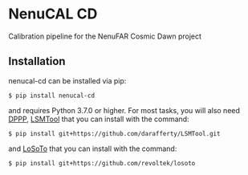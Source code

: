 NenuCAL CD
==========

Calibration pipeline for the NenuFAR Cosmic Dawn project

Installation
------------

nenucal-cd can be installed via pip:

    $ pip install nenucal-cd

and requires Python 3.7.0 or higher. For most tasks, you will also need [DPPP](https://github.com/lofar-astron/DP3/tree/master/DPPP), [LSMTool](https://www.astron.nl/citt/lsmtool/overview.html) that you can install with the command:

    $ pip install git+https://github.com/darafferty/LSMTool.git

and [LoSoTo](https://revoltek.github.io/losoto/) that you can install with the command:

    $ pip install git+https://github.com/revoltek/losoto

